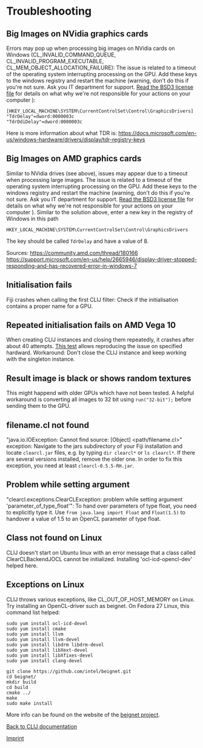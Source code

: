 # Troubleshooting
## Big Images on NVidia graphics cards
Errors may pop up when processing big images on NVidia cards on Windows (CL_INVALID_COMMAND_QUEUE, CL_INVALID_PROGRAM_EXECUTABLE, CL_MEM_OBJECT_ALLOCATION_FAILURE): The issue is related to a timeout of the operating system interrupting processing on the GPU. Add these keys to the windows registry and restart the machine (warning, don't do this if you're not sure. Ask you IT department for support. [Read the BSD3 license file](license.txt) for details on what why we're not responsible for your actions on your computer ):
```
[HKEY_LOCAL_MACHINE\SYSTEM\CurrentControlSet\Control\GraphicsDrivers]
"TdrDelay"=dword:0000003c
"TdrDdiDelay"=dword:0000003c
```
Here is more information about what TDR is: https://docs.microsoft.com/en-us/windows-hardware/drivers/display/tdr-registry-keys

## Big Images on AMD graphics cards
Similar to NVidia drives (see above), issues may appear due to a timeout when processing large images. The issue is related to a timeout of the operating system interrupting processing on the GPU. Add these keys to the windows registry and restart the machine (warning, don't do this if you're not sure. Ask you IT department for support. [Read the BSD3 license file](license.txt) for details on what why we're not responsible for your actions on your computer ). Similar to the solution above, enter a new key in the registry of Windows in this path
```
HKEY_LOCAL_MACHINE\SYSTEM\CurrentControlSet\Control\GraphicsDrivers
```
The key should be called `TdrDelay` and have a value of 8.

Sources: 
https://community.amd.com/thread/180166
https://support.microsoft.com/en-us/help/2665946/display-driver-stopped-responding-and-has-recovered-error-in-windows-7

## Initialisation fails
Fiji crashes when calling the first CLIJ filter: Check if the initialisation contains a proper name for a GPU.

## Repeated initialisation fails on AMD Vega 10
When creating CLIJ instances and closing them repeatedly, it crashes after about 40 attempts. [This test](https://github.com/clij/clij-core/blob/master/src/test/java/net/haesleinhuepf/clij/test/InitialisationTest.java#L17) allows reproducing the issue on specified hardward. Workaround:
Don't close the CLIJ instance and keep working with the singleton instance.
## Result image is black or shows random textures
This might happend with older GPUs which have not been tested. A helpful workaround is converting all images to 32 bit using `run("32-bit");` before sending them to the GPU.
## filename.cl not found
"java.io.IOException: Cannot find source: [Object] <path/filename.cl>" exception: Navigate to the jars subdirectory of your Fiji installation and locate `clearcl.jar` files, e.g. by typing `dir clearcl*` or `ls clearcl*`. If there are several versions installed, remove the older one. In order to fix this exception, you need at least `clearcl-0.5.5-RH.jar`.
## Problem while setting argument
"clearcl.exceptions.ClearCLException: problem while setting argument 'parameter_of_type_float'": To hand over parameters of type float, you need to explicitly type it. Use `from java.lang import Float` and `Float(1.5)` to handover a value of 1.5 to an OpenCL parameter of type float.
## Class not found on Linux
CLIJ doesn't start on Ubuntu linux with an error message that a class called ClearCLBackendJOCL cannot be initialized. Installing 'ocl-icd-opencl-dev' helped here.
## Exceptions on Linux
CLIJ throws various exceptions, like CL_OUT_OF_HOST_MEMORY on Linux. Try installing an OpenCL-driver such as beignet. On Fedora 27 Linux, this command list helped:

```
sudo yum install ocl-icd-devel
sudo yum install cmake
sudo yum install llvm
sudo yum install llvm-devel
sudo yum install libdrm libdrm-devel
sudo yum install libXext-devel
sudo yum install libXfixes-devel
sudo yum install clang-devel

git clone https://github.com/intel/beignet.git
cd beignet/
mkdir build
cd build
cmake ../
make
sudo make install

```
More info can be found on the website of the [beignet project](https://www.freedesktop.org/wiki/Software/Beignet/).



[Back to CLIJ documentation](https://clij.github.io/)

[Imprint](https://clij.github.io/imprint)
